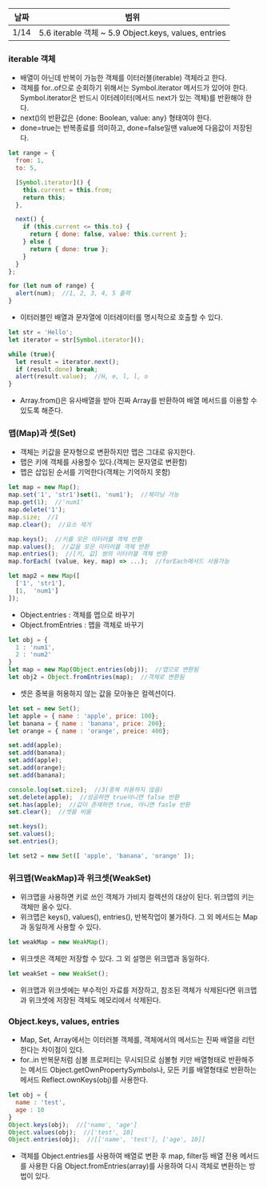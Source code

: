 날짜 | 범위
--- | ---
1/14 | 5.6 iterable 객체 ~ 5.9 Object.keys, values, entries

### iterable 객체
- 배열이 아닌데 반복이 가능한 객체를 이터러블(iterable) 객체라고 한다.
- 객체를 for..of으로 순회하기 위해서는 Symbol.iterator 메서드가 있어야 한다. Symbol.iterator은 반드시 이터레이터(메서드 next가 있는 객체)를 반환해야 한다.
- next()의 반환값은 {done: Boolean, value: any} 형태여야 한다.
- done=true는 반복종료를 의미하고, done=false일땐 value에 다음값이 저장된다.
```javascript
let range = {
  from: 1,
  to: 5,

  [Symbol.iterator]() {
    this.current = this.from;
    return this;
  },

  next() {
    if (this.current <= this.to) {
      return { done: false, value: this.current };
    } else {
      return { done: true };
    }
  }
};

for (let num of range) {
  alert(num);  //1, 2, 3, 4, 5 출력
}
```

- 이터러블인 배열과 문자열에 이터레이터를 명시적으로 호출할 수 있다.
```javascript
let str = 'Hello';
let iterator = str[Symbol.iterator]();

while (true){
  let result = iterator.next();
  if (result.done) break;
  alert(result.value);  //H, e, l, l, o
}
```

- Array.from()은 유사배열을 받아 진짜 Array를 반환하여 배열 메서드를 이용할 수 있도록 해준다.

### 맵(Map)과 셋(Set)
- 객체는 키값을 문자형으로 변환하지만 맵은 그대로 유지한다.
- 맵은 키에 객체를 사용할수 있다.(객체는 문자열로 변환함)
- 맵은 삽입된 순서를 기억한다(객체는 기억하지 못함)
```javascript
let map = new Map();
map.set('1', 'str1')set(1, 'num1');  //체이닝 가능
map.get(1);  //'num1'
map.delete('1');
map.size;  //1
map.clear();  //요소 제거

map.keys();  //키를 모은 이터러블 객체 반환
map.values();  //값을 모은 이터러블 객체 반환
map.entries();  //[키, 값] 쌍의 이터러블 객체 반환
map.forEach( (value, key, map) => ...);  //forEach메서드 사용가능

let map2 = new Map([
  ['1', 'str1'],
  [1,  'num1']
]);
```
- Object.entries : 객체를 맵으로 바꾸기
- Object.fromEntries : 맵을 객체로 바꾸기
```javascript
let obj = {
  1 : 'num1',
  2 : 'num2'
}
let map = new Map(Object.entries(obj));  //맵으로 변환됨
let obj2 = Object.fromEntries(map);  //객체로 변환됨
```
- 셋은 중복을 허용하지 않는 값을 모아놓은 컬렉션이다.
```javascript
let set = new Set();
let apple = { name : 'apple', price: 100};
let banana = { name : 'banana', price: 200};
let orange = { name : 'orange', preice: 400};

set.add(apple);
set.add(banana);
set.add(apple);
set.add(orange);
set.add(banana);

console.log(set.size);  //3(중복 허용하지 않음)
set.delete(apple);  //성공하면 true아니면 false 반환
set.has(apple);  //값이 존재하면 true, 아니면 fasle 반환
set.clear();  //셋을 비움

set.keys();
set.values();
set.entries();

let set2 = new Set([ 'apple', 'banana', 'orange' ]);
```

### 위크맵(WeakMap)과 위크셋(WeakSet)
- 위크맵을 사용하면 키로 쓰인 객체가 가비지 컬렉션의 대상이 된다. 위크맵의 키는 객체만 올수 있다.
- 위크맵은 keys(), values(), entries(), 반복작업이 불가하다. 그 외 메서드는 Map과 동일하게 사용할 수 있다.
```javascript
let weakMap = new WeakMap();
```
- 위크셋은 객체만 저장할 수 있다. 그 외 설명은 위크맵과 동일하다.
```javascript
let weakSet = new WeakSet();
```
- 위크맵과 위크셋에는 부수적인 자료를 저장하고, 참조된 객체가 삭제된다면 위크맵과 위크셋에 저장된 객체도 메모리에서 삭제된다.

### Object.keys, values, entries
- Map, Set, Array에서는 이터러블 객체를, 객체에서의 메서드는 진짜 배열을 리턴한다는 차이점이 있다.
- for..in 반복문처럼 심볼 프로퍼티는 무시되므로 심볼형 키만 배열형태로 반환해주는 메서드 Object.getOwnPropertySymbols나, 모든 키를 배열형태로 반환하는 메서드 Reflect.ownKeys(obj)를 사용한다.
```javascript
let obj = {
  name : 'test',
  age : 10
}
Object.keys(obj);  //['name', 'age']
Object.values(obj);  //['test', 10]
Object.entries(obj);  //[['name', 'test'], ['age', 10]]
```
- 객체를 Object.entries를 사용하여 배열로 변환 후 map, filter등 배열 전용 메서드를 사용한 다음 Object.fromEntries(array)를 사용하여 다시 객체로 변환하는 방법이 있다.

